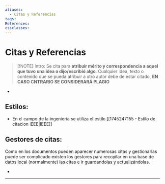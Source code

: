 ```yaml
---
aliases:
  - Citas y Referencias
tags:
References:
cssclasses:
---
```

# Citas y Referencias

> [!NOTE] Intro: 
>  Se cita para **atribuir mérito y correspondencia a aquel que tuvo una idea o dijo/escribió algo**. Cualquier idea, texto o contenido que se pueda atribuir a otro autor debe de estar citado, **EN CASO CNTRARIO SE CONSIDERARÁ PLAGIO**

+ 

## Estilos: 
+ En el campo de la ingeniería se utiliza el estilo [[1745247155 - Estilo de citacion IEEE|IEEE]]


## Gestores de citas: 
Como en los documentos pueden aparecer numerosas citas y gestionarlas puede ser complicado existen los gestores para recopilar en una base de datos local (normalmente) las citas e ir guardandolas y actualizándolas.

+ 
***